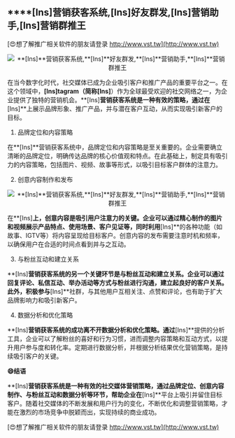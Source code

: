 ## ****[Ins]**营销获客系统,**[Ins]**好友群发,**[Ins]**营销助手,**[Ins]**营销群推王**

[😍想了解推广相关软件的朋友请登录 http://www.vst.tw](http://www.vst.tw)

 <center><img src="https://vst.tw/MP4/tuiguang/png/6.png" alt="**[Ins]**营销获客系统,**[Ins]**好友群发,**[Ins]**营销助手,**[Ins]**营销群推王"></center>

在当今数字化时代，社交媒体已成为企业吸引客户和推广产品的重要平台之一。在这个领域中，**[Ins]**tagram（简称**[Ins]**）作为全球最受欢迎的社交网络之一，为企业提供了独特的营销机会。**[Ins]**营销获客系统是一种有效的策略，通过在**[Ins]**上展示品牌形象、推广产品，并与潜在客户互动，从而实现吸引新客户的目标。

1. 品牌定位和内容策略

在**[Ins]**营销获客系统中，品牌定位和内容策略是至关重要的。企业需要确立清晰的品牌定位，明确传达品牌的核心价值观和特点。在此基础上，制定具有吸引力的内容策略，包括图片、视频、故事等形式，以吸引目标客户群体的注意力。

2. 创意内容制作和发布

 <center><img src="https://vst.tw/MP4/tuiguang/png/3.png" alt="**[Ins]**营销获客系统,**[Ins]**好友群发,**[Ins]**营销助手,**[Ins]**营销群推王"></center>

在**[Ins]**上，创意内容是吸引用户注意力的关键。企业可以通过精心制作的图片和视频展示产品特点、使用场景、客户见证等，同时利用**[Ins]**的各种功能（如故事、IGTV等）将内容呈现给目标客户。创意内容的发布需要注意时机和频率，以确保用户在合适的时间点看到并与之互动。

3. 与粉丝互动和建立关系

**[Ins]**营销获客系统的另一个关键环节是与粉丝互动和建立关系。企业可以通过回复评论、私信互动、举办活动等方式与粉丝进行沟通，建立起良好的客户关系。此外，积极参与**[Ins]**社群，与其他用户互相关注、点赞和评论，也有助于扩大品牌影响力和吸引新客户。

4. 数据分析和优化策略

**[Ins]**营销获客系统的成功离不开数据分析和优化策略。通过**[Ins]**提供的分析工具，企业可以了解粉丝的喜好和行为习惯，进而调整内容策略和互动方式，以提升用户参与度和转化率。定期进行数据分析，并根据分析结果优化营销策略，是持续吸引客户的关键。

**😄结语**

**[Ins]**营销获客系统是一种有效的社交媒体营销策略，通过品牌定位、创意内容制作、与粉丝互动和数据分析等环节，帮助企业在**[Ins]**平台上吸引并留住目标客户。随着社交媒体的不断发展和用户行为的变化，不断优化和调整营销策略，才能在激烈的市场竞争中脱颖而出，实现持续的商业成功。

[😍想了解推广相关软件的朋友请登录 http://www.vst.tw](http://www.vst.tw)



